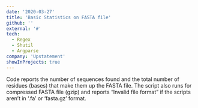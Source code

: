 ```yaml
---
date: '2020-03-27'
title: 'Basic Statistics on FASTA file'
github: ''
external: '#'
tech:
  - Regex
  - Shutil
  - Argparse
company: 'Upstatement'
showInProjects: true
---
```


Code reports the number of sequences found and the total number of residues (bases) that make them up the FASTA file. The script also runs for compressed FASTA file (gzip) and reports “Invalid file format” if the scripts aren’t in ‘.fa’ or ‘fasta.gz’ format.
